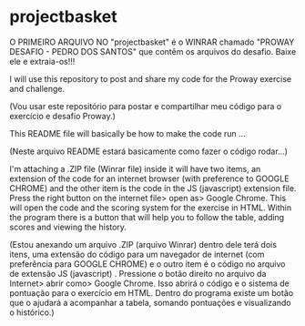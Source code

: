 # projectbasket

O PRIMEIRO ARQUIVO NO "projectbasket" é o WINRAR chamado "PROWAY DESAFIO - PEDRO DOS SANTOS" que contêm os arquivos do desafio. Baixe ele e extraia-os!!!

I will use this repository to post and share my code for the Proway exercise and challenge.

(Vou usar este repositório para postar e compartilhar meu código para o exercício e desafio Proway.)

This README file will basically be how to make the code run ...

(Neste arquivo README estará basicamente como fazer o código rodar...)

I'm attaching a .ZIP file (Winrar file) inside it will have two items, an extension of the code for an internet browser (with preference to GOOGLE CHROME) and the other item is the code in the JS (javascript) extension file.
Press the right button on the internet file> open as> Google Chrome. This will open the code and the scoring system for the exercise in HTML. Within the program there is a button that will help you to follow the table, adding scores and viewing the history.

(Estou anexando um arquivo .ZIP (arquivo Winrar) dentro dele terá dois itens, uma extensão do código para um navegador de internet (com preferência para GOOGLE CHROME) e o outro item é o código no arquivo de extensão JS (javascript) .
Pressione o botão direito no arquivo da Internet> abrir como> Google Chrome. Isso abrirá o código e o sistema de pontuação para o exercício em HTML. Dentro do programa existe um botão que o ajudará a acompanhar a tabela, somando pontuações e visualizando o histórico.)
